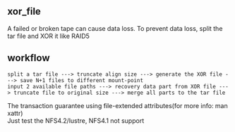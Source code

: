 ## xor_file
A failed or broken tape can cause data loss. To prevent data loss, split the tar file and XOR it like RAID5  

## workflow
```
split a tar file ---> truncate align size ---> generate the XOR file ---> save N+1 files to different mount-point
input 2 available file paths ---> recovery data part from XOR file ---> truncate file to original size ---> merge all parts to the tar file
```
The transaction guarantee using file-extended attributes(for more info: man xattr)    
Just test the NFS4.2/lustre, NFS4.1 not support   





